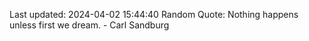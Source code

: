 Last updated: 2024-04-02 15:44:40
Random Quote: Nothing happens unless first we dream. - Carl Sandburg